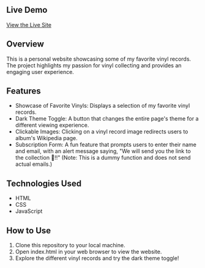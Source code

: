 ## Live Demo

[View the Live Site ](https://hobby-vinyl.netlify.app/)

## **Overview**

This is a personal website showcasing some of my favorite vinyl records. The project highlights my passion for vinyl collecting and provides an engaging user experience.

## **Features**

- Showcase of Favorite Vinyls: Displays a selection of my favorite vinyl records.
- Dark Theme Toggle: A button that changes the entire page's theme for a different viewing experience.
- Clickable Images: Clicking on a vinyl record image redirects users to album's Wikipedia page.
- Subscription Form: A fun feature that prompts users to enter their name and email, with an alert message saying, "We will send you the link to the collection 🙂!!" (Note: This is a dummy function and does not send actual emails.)

## **Technologies Used**

- HTML
- CSS
- JavaScript

## **How to Use**

1. Clone this repository to your local machine.
2. Open index.html in your web browser to view the website.
3. Explore the different vinyl records and try the dark theme toggle!
